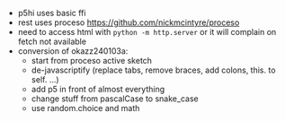 - p5hi uses basic ffi
- rest uses proceso https://github.com/nickmcintyre/proceso
- need to access html with `python -m http.server` or it will complain on fetch not available
- conversion of okazz240103a:
  - start from proceso active sketch
  - de-javascriptify (replace tabs, remove braces, add colons, this. to self. ...)
  - add p5 in front of almost everything
  - change stuff from pascalCase to snake_case
  - use random.choice and math
